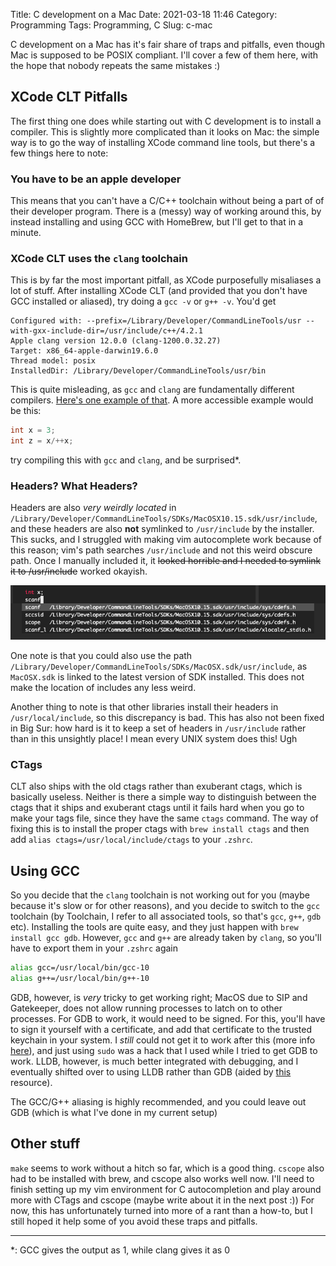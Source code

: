 Title: C development on a Mac
Date: 2021-03-18 11:46
Category: Programming
Tags: Programming, C
Slug: c-mac

C development on a Mac has it's fair share of traps and pitfalls, even though
Mac is supposed to be POSIX compliant. I'll cover a few of them here, with the
hope that nobody repeats the same mistakes :)

## XCode CLT Pitfalls

The first thing one does while starting out with C development is to install
a compiler. This is slightly more complicated than it looks on Mac: the simple
way is to go the way of installing XCode command line tools, but there's a few
things here to note:

### You have to be an apple developer
This means that you can't have a C/C++ toolchain without being a part of
of their developer program. There is a (messy) way of working around this, by instead
installing and using GCC with HomeBrew, but I'll get to that in a minute. 

### XCode CLT uses the `clang` toolchain
This is by far the most important pitfall, as XCode purposefully misaliases 
a lot of stuff. After installing XCode CLT (and provided that you don't have
GCC installed or aliased), try doing a `gcc -v` or `g++ -v`. You'd get
```text
Configured with: --prefix=/Library/Developer/CommandLineTools/usr --with-gxx-include-dir=/usr/include/c++/4.2.1
Apple clang version 12.0.0 (clang-1200.0.32.27)
Target: x86_64-apple-darwin19.6.0
Thread model: posix
InstalledDir: /Library/Developer/CommandLineTools/usr/bin
```
This is quite misleading, as `gcc` and `clang` are fundamentally different 
compilers. [Here's one example of that](https://stackoverflow.com/questions/25745759/clang-vs-gcc-vs-msvc-template-conversion-operator-which-compiler-is-right/25758367#25758367).
A more accessible example would be this:
```c
int x = 3;
int z = x/++x;
```
try compiling this with `gcc` and `clang`, and be surprised\*.

### Headers? What Headers?
Headers are also *very weirdly located* in `/Library/Developer/CommandLineTools/SDKs/MacOSX10.15.sdk/usr/include`,
and these headers are also **not** symlinked to `/usr/include` by the installer.
This sucks, and I struggled with making vim autocomplete work because of this
reason; vim's path searches `/usr/include` and not this weird obscure path.
Once I manually included it, it <strike>looked horrible and I needed to symlink it
to /usr/include</strike> worked okayish.

![image](res/vim_autocomp.png)

One note is that you could also use the path `/Library/Developer/CommandLineTools/SDKs/MacOSX.sdk/usr/include`,
as `MacOSX.sdk` is linked to the latest version of SDK installed. This does not
make the location of includes any less weird. 

Another thing to note is that other libraries install their headers in `/usr/local/include`,
so this discrepancy is bad. This has also not been fixed in Big Sur: how hard
is it to keep a set of headers in `/usr/include` rather than in this unsightly
place! I mean every UNIX system does this! Ugh

### CTags

CLT also ships with the old ctags rather than exuberant ctags, which is basically
useless. Neither is there a simple way to distinguish between the ctags that
it ships and exuberant ctags until it fails hard when you go to make your tags
file, since they have the same `ctags` command. The way of fixing this is to 
install the proper ctags with `brew install ctags` and then add 
`alias ctags=/usr/local/include/ctags` to your `.zshrc`.

## Using GCC

So you decide that the `clang` toolchain is not working out for you (maybe because
it's slow or for other reasons), and you decide to switch to the `gcc` toolchain
(by Toolchain, I refer to all associated tools, so that's `gcc`, `g++`, `gdb` etc).
Installing the tools are quite easy, and they just happen with 
`brew install gcc gdb`. However, `gcc` and `g++` are already taken by `clang`,
so you'll have to export them in your `.zshrc` again
```bash
alias gcc=/usr/local/bin/gcc-10
alias g++=/usr/local/bin/g++-10
```

GDB, however, is *very* tricky to get working right; MacOS due to SIP and 
Gatekeeper, does not allow running processes to latch on to other processes.
For GDB to work, it would need to be signed. For this, you'll have to sign
it yourself with a certificate, and add that certificate to the trusted
keychain in your system. I *still* could not get it to work after this (more
info [here](https://dev.to/jasonelwood/setup-gdb-on-macos-in-2020-489k)), and 
just using `sudo` was a hack that I used while I tried to get GDB to work. 
LLDB, however, is much better integrated with debugging, and I eventually
shifted over to using LLDB rather than GDB (aided by [this](https://lldb.llvm.org/use/map.html)
resource). 

The GCC/G++ aliasing is highly recommended, and you could leave out GDB (which
is what I've done in my current setup)

## Other stuff

`make` seems to work without a hitch so far, which is a good thing. `cscope` 
also had to be installed with brew, and cscope also works well now. I'll need 
to finish setting up my vim environment for C autocompletion and play around
more with CTags and cscope (maybe write about it in the next post :)) For 
now, this has unfortunately turned into more of a rant than a how-to, but I
still hoped it help some of you avoid these traps and pitfalls.

-----------

\*: GCC gives the output as 1, while clang gives it as 0
